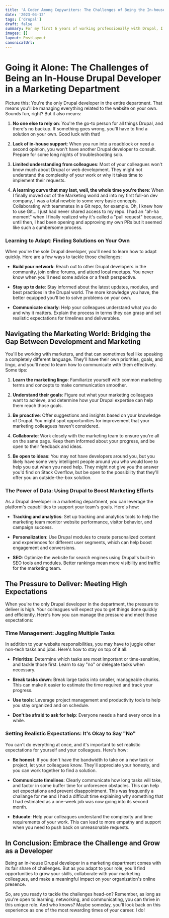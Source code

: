 ```yaml
---
title: 'A Coder Among Copywriters: The Challenges of Being the In-house Drupal Dev in a Marketing Department'
date: '2023-04-12'
tags: ['drupal']
draft: false
summary: For my first 6 years of working professionally with Drupal, I was the web guy in the Marketing Department of a hospital. When I moved on from that job, I went to a university, where for 2 more years I was the Drupal person in the Marketing department. In both cases, I was the only one in the room who knew what I did or how I did it.
images: []
layout: PostLayout
canonicalUrl:
---
```


# Going it Alone: The Challenges of Being an In-House Drupal Developer in a Marketing Department

Picture this: You're the only Drupal developer in the entire department. That means you'll be managing everything related to the website on your own. Sounds fun, right? But it also means:

1. **No one else to rely on**: You're the go-to person for all things Drupal, and there's no backup. If something goes wrong, you'll have to find a solution on your own. Good luck with that!

2. **Lack of in-house support**: When you run into a roadblock or need a second opinion, you won't have another Drupal developer to consult. Prepare for some long nights of troubleshooting solo.

3. **Limited understanding from colleagues**: Most of your colleagues won't know much about Drupal or web development. They might not understand the complexity of your work or why it takes time to implement their requests.

4. **A learning curve that may last, well, the whole time you're there**: When I finally moved out of the Marketing world and into my first full-on dev company, I was a total newbie to some very basic concepts. Collaborating with teammates in a Git repo, for example. Oh, I knew how to use Git... I just had never shared access to my repo. I had an "ah-ha moment" when I finally realized why it's called a "pull request" because, until then, I had been opening and approving my own PRs but it seemed like such a cumbersome process.

### Learning to Adapt: Finding Solutions on Your Own

When you're the sole Drupal developer, you'll need to learn how to adapt quickly. Here are a few ways to tackle those challenges:

- **Build your network**: Reach out to other Drupal developers in the community, join online forums, and attend local meetups. You never know when you'll need some advice or a fresh perspective.
- **Stay up to date**: Stay informed about the latest updates, modules, and best practices in the Drupal world. The more knowledge you have, the better equipped you'll be to solve problems on your own.

- **Communicate clearly**: Help your colleagues understand what you do and why it matters. Explain the process in terms they can grasp and set realistic expectations for timelines and deliverables.

## Navigating the Marketing World: Bridging the Gap Between Development and Marketing

You'll be working with marketers, and that can sometimes feel like speaking a completely different language. They'll have their own priorities, goals, and lingo, and you'll need to learn how to communicate with them effectively. Some tips:

1. **Learn the marketing lingo**: Familiarize yourself with common marketing terms and concepts to make communication smoother.

2. **Understand their goals**: Figure out what your marketing colleagues want to achieve, and determine how your Drupal expertise can help them reach those goals.

3. **Be proactive**: Offer suggestions and insights based on your knowledge of Drupal. You might spot opportunities for improvement that your marketing colleagues haven't considered.

4. **Collaborate**: Work closely with the marketing team to ensure you're all on the same page. Keep them informed about your progress, and be open to their feedback and ideas.

5. **Be open to ideas**: You may not have developers around you, but you likely have some very intelligent people around you who would love to help you out when you need help. They might not give you the answer you'd find on Stack Overflow, but be open to the possibility that they'll offer you an outside-the-box solution.

### The Power of Data: Using Drupal to Boost Marketing Efforts

As a Drupal developer in a marketing department, you can leverage the platform's capabilities to support your team's goals. Here's how:

- **Tracking and analytics**: Set up tracking and analytics tools to help the marketing team monitor website performance, visitor behavior, and campaign success.

- **Personalization**: Use Drupal modules to create personalized content and experiences for different user segments, which can help boost engagement and conversions.

- **SEO**: Optimize the website for search engines using Drupal's built-in SEO tools and modules. Better rankings mean more visibility and traffic for the marketing team.

## The Pressure to Deliver: Meeting High Expectations

When you're the only Drupal developer in the department, the pressure to deliver is high. Your colleagues will expect you to get things done quickly and efficiently. Here's how you can manage the pressure and meet those expectations:

### Time Management: Juggling Multiple Tasks

In addition to your website responsibilities, you may have to juggle other non-tech tasks and jobs. Here's how to stay on top of it all:

- **Prioritize**: Determine which tasks are most important or time-sensitive, and tackle those first. Learn to say "no" or delegate tasks when necessary.
- **Break tasks down**: Break large tasks into smaller, manageable chunks. This can make it easier to estimate the time required and track your progress.
- **Use tools**: Leverage project management and productivity tools to help you stay organized and on schedule.

- **Don't be afraid to ask for help**: Everyone needs a hand every once in a while.

### Setting Realistic Expectations: It's Okay to Say "No"

You can't do everything at once, and it's important to set realistic expectations for yourself and your colleagues. Here's how:

- **Be honest**: If you don't have the bandwidth to take on a new task or project, let your colleagues know. They'll appreciate your honesty, and you can work together to find a solution.
- **Communicate timelines**: Clearly communicate how long tasks will take, and factor in some buffer time for unforeseen obstacles. This can help set expectations and prevent disappointment. This was frequently a challange for me and I had a difficult time explaining why something that I had estimated as a one-week job was now going into its second month.

- **Educate**: Help your colleagues understand the complexity and time requirements of your work. This can lead to more empathy and support when you need to push back on unreasonable requests.

## In Conclusion: Embrace the Challenge and Grow as a Developer

Being an in-house Drupal developer in a marketing department comes with its fair share of challenges. But as you adapt to your role, you'll find opportunities to grow your skills, collaborate with your marketing colleagues, and make a meaningful impact on your organization's online presence.

So, are you ready to tackle the challenges head-on? Remember, as long as you're open to learning, networking, and communicating, you can thrive in this unique role. And who knows? Maybe someday, you'll look back on this experience as one of the most rewarding times of your career. I do!
